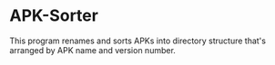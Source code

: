 # APK-Sorter
This program renames and sorts APKs into directory structure that's arranged by APK name and version number.
